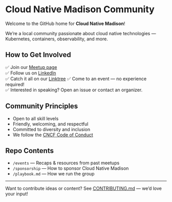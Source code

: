 # Cloud Native Madison Community

Welcome to the GitHub home for **Cloud Native Madison**! 

We’re a local community passionate about cloud native technologies — Kubernetes, containers, observability, and more.

## How to Get Involved

✅ Join our [Meetup page](https://community.cncf.io/cloud-native-madison/)  
✅ Follow us on [LinkedIn](https://www.linkedin.com/company/cloud-native-madison)  
✅ Catch it all on our [Linktree](https://linktr.ee/cloud.native.madison)
✅ Come to an event — no experience required!  
✅ Interested in speaking? Open an issue or contact an organizer.

## Community Principles

- Open to all skill levels
- Friendly, welcoming, and respectful
- Committed to diversity and inclusion
- We follow the [CNCF Code of Conduct](./CODE_OF_CONDUCT.md)

## Repo Contents

- `/events` — Recaps & resources from past meetups
- `/sponsorship` — How to sponsor Cloud Native Madison
- `/playbook.md` — How we run the group

---

Want to contribute ideas or content? See [CONTRIBUTING.md](./CONTRIBUTING.md) — we’d love your input!
